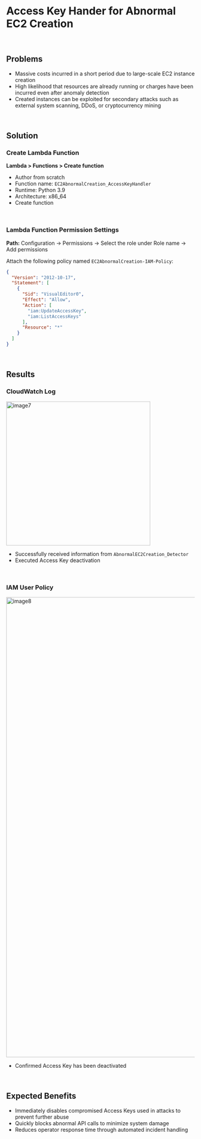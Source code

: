 # Access Key Hander for Abnormal EC2 Creation

<br>

## Problems
- Massive costs incurred in a short period due to large-scale EC2 instance creation
- High likelihood that resources are already running or charges have been incurred even after anomaly detection
- Created instances can be exploited for secondary attacks such as external system scanning, DDoS, or cryptocurrency mining

<br>

## Solution
### Create Lambda Function
**Lambda > Functions > Create function**

- Author from scratch
- Function name: `EC2AbnormalCreation_AccessKeyHandler`
- Runtime: Python 3.9
- Architecture: x86_64
- Create function

<br>

### Lambda Function Permission Settings

**Path:** Configuration → Permissions → Select the role under Role name → Add permissions

Attach the following policy named `EC2AbnormalCreation-IAM-Policy`:

```json
{
  "Version": "2012-10-17",
  "Statement": [
    {
      "Sid": "VisualEditor0",
      "Effect": "Allow",
      "Action": [
        "iam:UpdateAccessKey",
        "iam:ListAccessKeys"
      ],
      "Resource": "*"
    }
  ]
}

```

<br>

## Results
### CloudWatch Log

<img width="385" alt="image7" src="https://github.com/user-attachments/assets/6c6a435b-f94b-4434-9735-6a17d2a6b716" />


- Successfully received information from `AbnormalEC2Creation_Detector`
- Executed Access Key deactivation

<br>

### IAM User Policy

<img width="1230" alt="image8" src="https://github.com/user-attachments/assets/d066c426-ff26-4ed9-9767-aa5632b25769" />


- Confirmed Access Key has been deactivated

<br>

## Expected Benefits

- Immediately disables compromised Access Keys used in attacks to prevent further abuse
- Quickly blocks abnormal API calls to minimize system damage
- Reduces operator response time through automated incident handling
